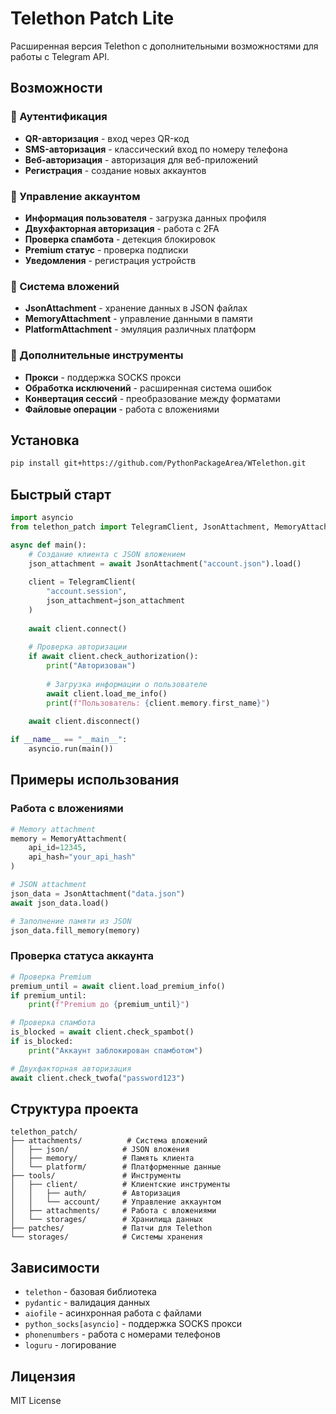 # Telethon Patch Lite

Расширенная версия Telethon с дополнительными возможностями для работы с Telegram API.

## Возможности

### 🔐 Аутентификация
- **QR-авторизация** - вход через QR-код
- **SMS-авторизация** - классический вход по номеру телефона
- **Веб-авторизация** - авторизация для веб-приложений
- **Регистрация** - создание новых аккаунтов

### 👤 Управление аккаунтом
- **Информация пользователя** - загрузка данных профиля
- **Двухфакторная авторизация** - работа с 2FA
- **Проверка спамбота** - детекция блокировок
- **Premium статус** - проверка подписки
- **Уведомления** - регистрация устройств

### 📎 Система вложений
- **JsonAttachment** - хранение данных в JSON файлах
- **MemoryAttachment** - управление данными в памяти
- **PlatformAttachment** - эмуляция различных платформ

### 🔧 Дополнительные инструменты
- **Прокси** - поддержка SOCKS прокси
- **Обработка исключений** - расширенная система ошибок
- **Конвертация сессий** - преобразование между форматами
- **Файловые операции** - работа с вложениями

## Установка

```bash
pip install git+https://github.com/PythonPackageArea/WTelethon.git
```

## Быстрый старт

```python
import asyncio
from telethon_patch import TelegramClient, JsonAttachment, MemoryAttachment

async def main():
    # Создание клиента с JSON вложением
    json_attachment = await JsonAttachment("account.json").load()
    
    client = TelegramClient(
        "account.session",
        json_attachment=json_attachment
    )
    
    await client.connect()
    
    # Проверка авторизации
    if await client.check_authorization():
        print("Авторизован")
        
        # Загрузка информации о пользователе
        await client.load_me_info()
        print(f"Пользователь: {client.memory.first_name}")
    
    await client.disconnect()

if __name__ == "__main__":
    asyncio.run(main())
```

## Примеры использования

### Работа с вложениями

```python
# Memory attachment
memory = MemoryAttachment(
    api_id=12345,
    api_hash="your_api_hash"
)

# JSON attachment
json_data = JsonAttachment("data.json")
await json_data.load()

# Заполнение памяти из JSON
json_data.fill_memory(memory)
```

### Проверка статуса аккаунта

```python
# Проверка Premium
premium_until = await client.load_premium_info()
if premium_until:
    print(f"Premium до {premium_until}")

# Проверка спамбота
is_blocked = await client.check_spambot()
if is_blocked:
    print("Аккаунт заблокирован спамботом")

# Двухфакторная авторизация
await client.check_twofa("password123")
```

## Структура проекта

```
telethon_patch/
├── attachments/          # Система вложений
│   ├── json/            # JSON вложения
│   ├── memory/          # Память клиента
│   └── platform/        # Платформенные данные
├── tools/               # Инструменты
│   ├── client/          # Клиентские инструменты
│   │   ├── auth/        # Авторизация
│   │   └── account/     # Управление аккаунтом
│   ├── attachments/     # Работа с вложениями
│   └── storages/        # Хранилища данных
├── patches/             # Патчи для Telethon
└── storages/            # Системы хранения
```

## Зависимости

- `telethon` - базовая библиотека
- `pydantic` - валидация данных
- `aiofile` - асинхронная работа с файлами
- `python_socks[asyncio]` - поддержка SOCKS прокси
- `phonenumbers` - работа с номерами телефонов
- `loguru` - логирование

## Лицензия

MIT License
